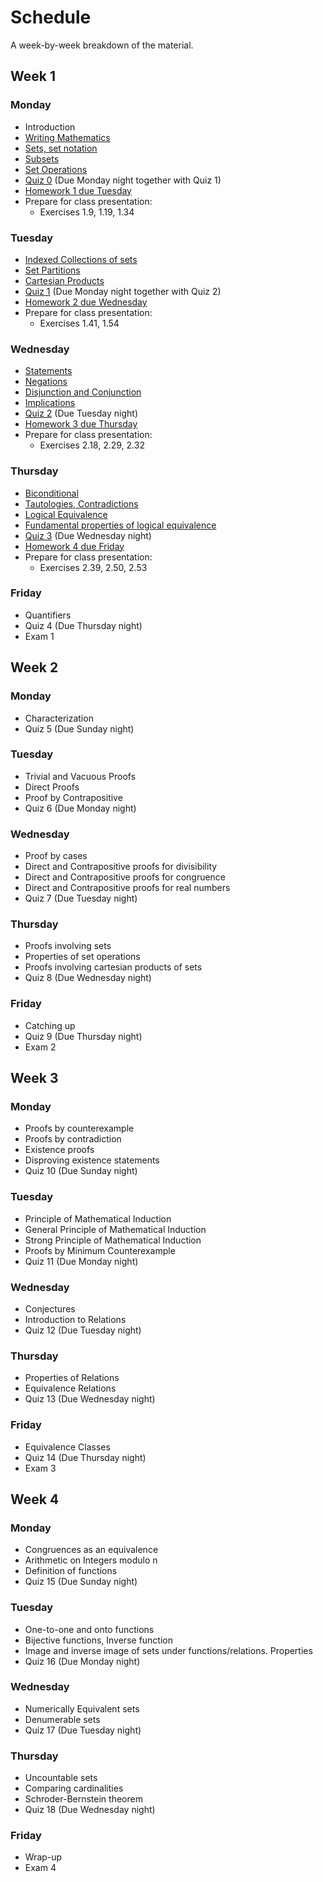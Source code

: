 # Schedule

A week-by-week breakdown of the material.

## Week  1

### Monday

- Introduction
- [Writing Mathematics](notes/writing.md)
- [Sets, set notation](notes/sets_notation.md)
- [Subsets](notes/subsets.md)
- [Set Operations](notes/set_operations.md)
- [Quiz 0](https://moodle.hanover.edu/mod/quiz/view.php?id=19351) (Due Monday night together with Quiz 1)
- [Homework 1 due Tuesday](assignments/hw1.md)
- Prepare for class presentation:
    - Exercises 1.9, 1.19, 1.34

### Tuesday

- [Indexed Collections of sets](notes/indexed_collections.md)
- [Set Partitions](notes/sets_partitions.md)
- [Cartesian Products](notes/cartesian_products.md)
- [Quiz 1](https://moodle.hanover.edu/mod/quiz/view.php?id=19389) (Due Monday night together with Quiz 2)
- [Homework 2 due Wednesday](assignments/hw2.md)
- Prepare for class presentation:
    - Exercises 1.41, 1.54

### Wednesday

- [Statements](notes/statements.md)
- [Negations](notes/negation.md)
- [Disjunction and Conjunction](notes/disjunction_conjunction.md)
- [Implications](notes/implications.md)
- [Quiz 2](https://moodle.hanover.edu/mod/quiz/view.php?id=19403) (Due Tuesday night)
- [Homework 3 due Thursday](assignments/hw3.md)
- Prepare for class presentation:
    - Exercises 2.18, 2.29, 2.32

### Thursday

- [Biconditional](notes/biconditional.md)
- [Tautologies, Contradictions](notes/tautologies_contradictions.md)
- [Logical Equivalence](notes/logical_equivalence.md)
- [Fundamental properties of logical equivalence](notes/logical_equiv_properties.md)
- [Quiz 3](https://moodle.hanover.edu/mod/quiz/view.php?id=19429) (Due Wednesday night)
- [Homework 4 due Friday](assignments/hw4.md)
- Prepare for class presentation:
    - Exercises 2.39, 2.50, 2.53

### Friday

- Quantifiers
- Quiz 4 (Due Thursday night)
- Exam 1

## Week  2

### Monday

- Characterization
- Quiz 5 (Due Sunday night)

### Tuesday

- Trivial and Vacuous Proofs
- Direct Proofs
- Proof by Contrapositive
- Quiz 6 (Due Monday night)

### Wednesday

- Proof by cases
- Direct and Contrapositive proofs for divisibility
- Direct and Contrapositive proofs for congruence
- Direct and Contrapositive proofs for real numbers
- Quiz 7 (Due Tuesday night)

### Thursday

- Proofs involving sets
- Properties of set operations
- Proofs involving cartesian products of sets
- Quiz 8 (Due Wednesday night)

### Friday

- Catching up
- Quiz 9 (Due Thursday night)
- Exam 2

## Week  3

### Monday

- Proofs by counterexample
- Proofs by contradiction
- Existence proofs
- Disproving existence statements
- Quiz 10 (Due Sunday night)

### Tuesday

- Principle of Mathematical Induction
- General Principle of Mathematical Induction
- Strong Principle of Mathematical Induction
- Proofs by Minimum Counterexample
- Quiz 11 (Due Monday night)

### Wednesday

- Conjectures
- Introduction to Relations
- Quiz 12 (Due Tuesday night)

### Thursday

- Properties of Relations
- Equivalence Relations
- Quiz 13 (Due Wednesday night)

### Friday

- Equivalence Classes
- Quiz 14 (Due Thursday night)
- Exam 3

## Week  4

### Monday

- Congruences as an equivalence
- Arithmetic on Integers modulo n
- Definition of functions
- Quiz 15 (Due Sunday night)

### Tuesday

- One-to-one and onto functions
- Bijective functions, Inverse function
- Image and inverse image of sets under functions/relations. Properties
- Quiz 16 (Due Monday night)

### Wednesday

- Numerically Equivalent sets
- Denumerable sets
- Quiz 17 (Due Tuesday night)

### Thursday

- Uncountable sets
- Comparing cardinalities
- Schroder-Bernstein theorem
- Quiz 18 (Due Wednesday night)

### Friday

- Wrap-up
- Exam 4

